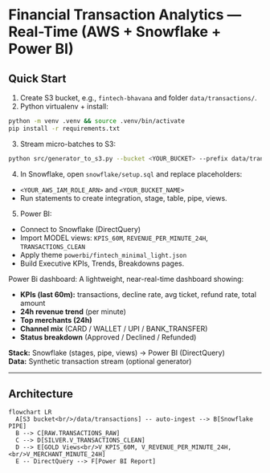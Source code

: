 
# Financial Transaction Analytics — Real-Time (AWS + Snowflake + Power BI)

## Quick Start
1) Create S3 bucket, e.g., `fintech-bhavana` and folder `data/transactions/`.
2) Python virtualenv + install:
```bash
python -m venv .venv && source .venv/bin/activate
pip install -r requirements.txt
```
3) Stream micro-batches to S3:
```bash
python src/generator_to_s3.py --bucket <YOUR_BUCKET> --prefix data/transactions --batch-size 200 --interval 15
```
4) In Snowflake, open `snowflake/setup.sql` and replace placeholders:
- `<YOUR_AWS_IAM_ROLE_ARN>` and `<YOUR_BUCKET_NAME>`
- Run statements to create integration, stage, table, pipe, views.
5) Power BI:
- Connect to Snowflake (DirectQuery)
- Import MODEL views: `KPIS_60M`, `REVENUE_PER_MINUTE_24H`, `TRANSACTIONS_CLEAN`
- Apply theme `powerbi/fintech_minimal_light.json`
- Build Executive KPIs, Trends, Breakdowns pages.

Power Bi dashboard:
A lightweight, near-real-time dashboard showing:
- **KPIs (last 60m):** transactions, decline rate, avg ticket, refund rate, total amount  
- **24h revenue trend** (per minute)
- **Top merchants (24h)**
- **Channel mix** (CARD / WALLET / UPI / BANK_TRANSFER)
- **Status breakdown** (Approved / Declined / Refunded)

**Stack:** Snowflake (stages, pipe, views) → Power BI (DirectQuery)  
**Data:** Synthetic transaction stream (optional generator)

---

## Architecture

```mermaid
flowchart LR
  A[S3 bucket<br/>/data/transactions] -- auto-ingest --> B[Snowflake PIPE]
  B --> C[RAW.TRANSACTIONS_RAW]
  C --> D[SILVER.V_TRANSACTIONS_CLEAN]
  D --> E[GOLD Views<br/>V_KPIS_60M, V_REVENUE_PER_MINUTE_24H,<br/>V_MERCHANT_MINUTE_24H]
  E -- DirectQuery --> F[Power BI Report]
